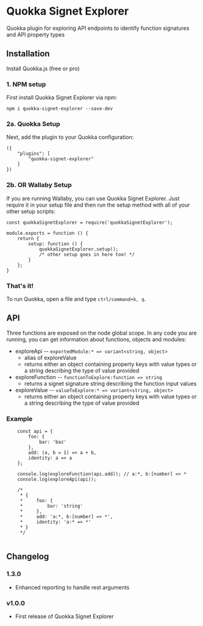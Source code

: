# Quokka Signet Explorer

Quokka plugin for exploring API endpoints to identify function signatures and API property types

## Installation ##

Install Quokka.js (free or pro)

### 1. NPM setup ###

First install Quokka Signet Explorer via npm:

`npm i quokka-signet-explorer --save-dev`

### 2a. Quokka Setup ###

Next, add the plugin to your Quokka configuration:

```
({
    "plugins": [
        "quokka-signet-explorer"
    ]
})
```

### 2b. OR Wallaby Setup ###

If you are running Wallaby, you can use Quokka Signet Explorer.  Just require it in your setup file and then run the setup method with all of your other setup scripts:

```
const quokkaSignetExplorer = require('quokkaSignetExplorer');

module.exports = function () {
    return {
        setup: function () {
            quokkaSignetExplorer.setup();
            /* other setup goes in here too! */
        }
    };
}
```

### That's it! ###

To run Quokka, open a file and type `ctrl/command+k, q`.

## API ##

Three functions are exposed on the node global scope.  In any code you are running, you can get information about functions, objects and modules:

- exploreApi -- `exportedModule:* => variant<string, object>`
    - alias of exploreValue
    - returns either an object containing property keys with value types or a string describing the type of value provided
- exploreFunction -- `functionToExplore:function => string`
    - returns a signet signature string describing the function input values
- exploreValue -- `valueToExplore:* => variant<string, object>`
    - returns either an object containing property keys with value types or a string describing the type of value provided 

### Example ###

```
    const api = {
        foo: {
            bar: 'baz'
        },
        add: (a, b = 1) => a + b,
        identity: a => a
    };

    console.log(exploreFunction(api.add)); // a:*, b:[number] => *
    console.log(exploreApi(api));

    /*
     * {
     *     foo: {
     *         bar: 'string'
     *     },
     *     add: 'a:*, b:[number] => *',
     *     identity: 'a:* => *'
     * }
     */


```

## Changelog ##

### 1.3.0 ###

- Enhanced reporting to handle rest arguments

### v1.0.0 ###

- First release of Quokka Signet Explorer
